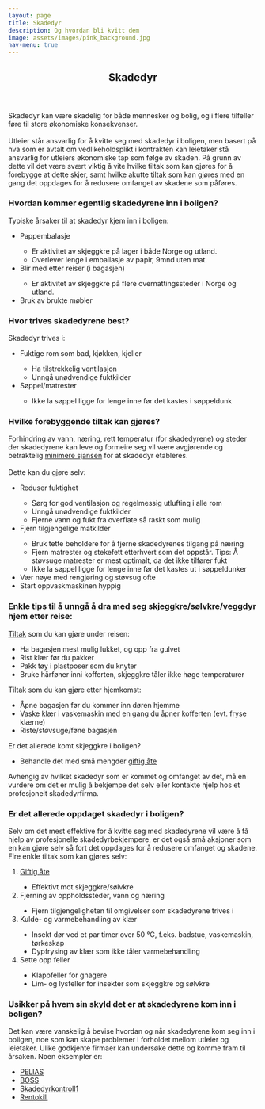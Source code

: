 ```yaml
---
layout: page
title: Skadedyr
description: Og hvordan bli kvitt dem
image: assets/images/pink_background.jpg
nav-menu: true
---
```


<!-- Main -->
<div id="main" class="alt">

<!-- One -->
<section id="one">
	<div class="inner">
		<header class="major">
			<h1>Skadedyr</h1>
		</header>

<!-- Content -->
<p>Skadedyr kan være skadelig for både mennesker og bolig, og i flere tilfeller føre til store
økonomiske konsekvenser.<br>
<br>Utleier står ansvarlig for å kvitte seg med skadedyr i boligen, men basert på hva som er
avtalt om vedlikeholdsplikt i kontrakten kan leietaker stå ansvarlig for utleiers økonomiske
tap som følge av skaden. På grunn av dette vil det være svært viktig å vite hvilke tiltak som
kan gjøres for å forebygge at dette skjer, samt hvilke akutte <a href="https://www.htu.no/artikler/skadedyr">tiltak</a> som kan gjøres med en gang det oppdages for å redusere omfanget av skadene som påføres.
</p>

<h3 id="content">Hvordan kommer egentlig skadedyrene inn i boligen?</h3>
<p>Typiske årsaker til at skadedyr kjem inn i boligen:
	<ul style="list-style-type:disc;">
		<li>Pappembalasje</li>
			<ul style="list-style-type:circle">
				<li>Er aktivitet av skjeggkre på lager i både Norge og utland.</li>
				<li>Overlever lenge i emballasje av papir, 9mnd uten mat.</li>
			</ul>
		<li>Blir med etter reiser (i bagasjen)</li>
			<ul style="list-style-type:circle">
				<li>Er aktivitet av skjeggkre på flere overnattingssteder i Norge og utland.</li>
			</ul>
		<li>Bruk av brukte møbler</li>
	</ul>  
</p>

<div class="row">
	<div class="6u 12u$(small)">
		<h3>Hvor trives skadedyrene best?</h3>
		<p>Skadedyr trives i:
			<ul style="lsit-style-type:disc">
				<li>Fuktige rom som bad, kjøkken, kjeller</li>
					<ul style="list-style-type:circle">
						<li>Ha tilstrekkelig ventilasjon</li>
						<li>Unngå unødvendige fuktkilder</li>
					</ul>
				<li>Søppel/matrester</li>
					<ul style="list-style-type:circle">
							<li>Ikke la søppel ligge for lenge inne før det kastes i søppeldunk</li>
					</ul>
			</ul>
		</p>
	</div>
	<div class="6u$ 12u$(small)">
		<h3>Hvilke forebyggende tiltak kan gjøres?</h3>
		<p>Forhindring av vann, næring, rett temperatur (for skadedyrene) og steder der skadedyrene kan leve og formeire seg vil være avgjørende og betraktelig <a href="https://www.fhi.no/nettpub/skadedyrveilederen/forebygging-av-skadedyrangrep/forebygging-av-skadedyrangrep/">minimere sjansen</a> for at skadedyr etableres.<br>
		<br>Dette kan du gjøre selv:
			<ul style="lsit-style-type:disc">
				<li>Reduser fuktighet</li>
					<ul style="list-style-type:circle">
						<li>Sørg for god ventilasjon og regelmessig utlufting i alle rom</li>
						<li>Unngå unødvendige fuktkilder</li>
						<li>Fjerne vann og fukt fra overflate så raskt som mulig</li>
					</ul>
				<li>Fjern tilgjengelige matkilder</li>
					<ul style="list-style-type:circle">
							<li>Bruk tette beholdere for å fjerne skadedyrenes tilgang på næring</li>
							<li>Fjern matrester og stekefett etterhvert som det oppstår. Tips: Å støvsuge matrester er mest optimalt, da det ikke tilfører fukt</li>
							<li>Ikke la søppel ligge for lenge inne før det kastes ut i søppeldunker</li>
					</ul>
				<li>Vær nøye med rengjøring og støvsug ofte</li>
				<li>Start oppvaskmaskinen hyppig</li>
			</ul>
		</p>
	</div>
</div>

<h3 id="content">Enkle tips til å unngå å dra med seg skjeggkre/sølvkre/veggdyr hjem etter reise:</h3>
<p><a href="https://skjeggkre.info/hva-er-skjeggkre/hvordan-unnga-forebygge-for-skjeggkre">Tiltak</a> som du kan gjøre under reisen:
	<ul style="list-style-type:disc">
		<li>Ha bagasjen mest mulig lukket, og opp fra gulvet</li>
		<li>Rist klær før du pakker</li>
		<li>Pakk tøy i plastposer som du knyter</li>
		<li>Bruke hårføner inni kofferten, skjeggkre tåler ikke høge temperaturer</li>
	</ul>
Tiltak som du kan gjøre etter hjemkomst:
	<ul style="list-style-type:disc">
		<li>Åpne bagasjen før du kommer inn døren hjemme</li>
		<li>Vaske klær i vaskemaskin med en gang du åpner kofferten (evt. fryse klærne)</li>
		<li>Riste/støvsuge/føne bagasjen</li>
	</ul>
Er det allerede komt skjeggkre i boligen?
	<ul style="list-style-type:disc">
		<li>Behandle det med små mengder <a href="https://www.gjensidige.no/godtforberedt/content/her-trives-skadedyrene-best">giftig åte</a></li>
	</ul>
Avhengig av hvilket skadedyr som er kommet og omfanget av det, må en vurdere om det er
mulig å bekjempe det selv eller kontakte hjelp hos et profesjonelt skadedyrfirma.
</p>

<h3 id="content">Er det allerede oppdaget skadedyr i boligen?</h3>
<p>Selv om det mest effektive for å kvitte seg med skadedyrene vil være å få hjelp av profesjonelle skadedyrbekjempere, er det også små aksjoner som en kan gjøre selv så fort det oppdages for å redusere omfanget og skadene.<br>
Fire enkle tiltak som kan gjøres selv:
	<ol>
		<li><a href="https://www.gjensidige.no/godtforberedt/content/her-trives-skadedyrene-best">Giftig åte</a></li>
			<ul style="list-style-type:disc">
				<li>Effektivt mot skjeggkre/sølvkre</li>
			</ul>
		<li>Fjerning av oppholdssteder, vann og næring</li>
			<ul style="list-style-type:disc">
				<li>Fjern tilgjengeligheten til omgivelser som skadedyrene trives i</li>
			</ul>
		<li>Kulde- og varmebehandling av klær</li>
			<ul style="list-style-type:disc">
				<li>Insekt dør ved et par timer over 50 &deg;C, f.eks. badstue, vaskemaskin, tørkeskap</li>
				<li>Dypfrysing av klær som ikke tåler varmebehandling</li>
			</ul>
		<li>Sette opp feller</li>
			<ul style="list-style-type:disc">
				<li>Klappfeller for gnagere</li>
				<li>Lim- og lysfeller for insekter som skjeggkre og sølvkre</li>
			</ul>
	</ol>
</p>

<h3 id="content">Usikker på hvem sin skyld det er at skadedyrene kom inn i boligen?</h3>
<p>Det kan være vanskelig å bevise hvordan og når skadedyrene kom seg inn i boligen, noe som kan skape problemer i forholdet mellom utleier og leietaker. Ulike godkjente firmaer kan undersøke dette og komme fram til årsaken. Noen eksempler er:
	<ul style="list-style-type:disc">
		<li><a href="https://pelias.no/?gclid=Cj0KCQiAgaGgBhC8ARIsAAAyLfGKodRjrbDuLKtK9bEl90AoBbCgaftwWPY3yKvsuluQhPzl2n-qEiUaAn_KEALw_wcB">PELIAS</a></li>
		<li><a href="https://boss.no/?gclid=CjwKCAiAjPyfBhBMEiwAB2CCIgbvW8rucS8vRQNegJWckYri2hXBOszw87VdZDUUCT8sQH2nT32TBxoCZoIQAvD_BwEhttps://www.nesthood.no/">BOSS</a></li>
		<li><a href="https://www.skadedyrkontroll1.no/ta-kontakt/">Skadedyrkontroll1</a></li>
		<li><a href="https://www.rentokil.com/no/kontakt-oss/">Rentokill</a></li>
	</ul>
</p>

</div>
</section>
</div>
